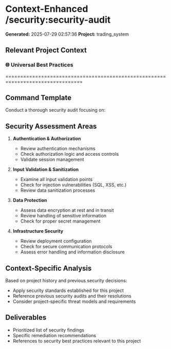 # Context-Enhanced /security:security-audit
**Generated:** 2025-07-29 02:57:36
**Project:** trading_system

## Relevant Project Context

### 🌐 Universal Best Practices

================================================================================
## Command Template

Conduct a thorough security audit focusing on:

## Security Assessment Areas

1. **Authentication & Authorization**
   - Review authentication mechanisms
   - Check authorization logic and access controls
   - Validate session management

2. **Input Validation & Sanitization**
   - Examine all input validation points
   - Check for injection vulnerabilities (SQL, XSS, etc.)
   - Review data sanitization processes

3. **Data Protection**
   - Assess data encryption at rest and in transit
   - Review handling of sensitive information
   - Check for proper secret management

4. **Infrastructure Security**
   - Review deployment configuration
   - Check for secure communication protocols
   - Assess error handling and information disclosure

## Context-Specific Analysis
Based on project history and previous security decisions:
- Apply security standards established for this project
- Reference previous security audits and their resolutions
- Consider project-specific threat models and requirements

## Deliverables
- Prioritized list of security findings
- Specific remediation recommendations
- References to security best practices relevant to this project
